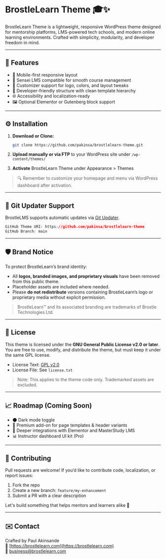 # BrostleLearn Theme 🎓✨

BrostleLearn Theme is a lightweight, responsive WordPress theme designed for mentorship platforms, LMS-powered tech schools, and modern online learning environments. Crafted with simplicity, modularity, and developer freedom in mind.

---

## 🚀 Features

- 📱 Mobile-first responsive layout
- 🧠 Sensei LMS compatible for smooth course management
- 🎨 Customizer support for logo, colors, and layout tweaks
- 🧩 Developer-friendly structure with clean template hierarchy
- 🌐 Accessibility and localization-ready
- 🖼️ Optional Elementor or Gutenberg block support

---

## ⚙️ Installation

1. **Download or Clone:**

   ```bash
   git clone https://github.com/pakinsa/brostlelearn-theme.git
   ```

2. **Upload manually or via FTP** to your WordPress site under `/wp-content/themes/`

3. **Activate** BrostleLearn Theme under Appearance > Themes

> 🔍 Remember to customize your homepage and menu via WordPress dashboard after activation.

---

## 🔄 Git Updater Support

BrostleLMS supports automatic updates via [Git Updater](https://github.com/afragen/git-updater).  

```css
GitHub Theme URI: https://github.com/pakinsa/brostlelearn-theme
GitHub Branch: main
```

---

## 🛡️ Brand Notice

To protect BrostleLearn’s brand identity:

- All **logos, branded images, and proprietary visuals** have been removed from this public theme.
- Placeholder assets are included where needed.
- Please **do not redistribute** versions containing BrostleLearn’s logo or proprietary media without explicit permission.

> BrostleLearn™ and its associated branding are trademarks of Brostle Technologies Ltd.

---

## 📜 License

This theme is licensed under the **GNU General Public License v2.0 or later**.  
You are free to use, modify, and distribute the theme, but must keep it under the same GPL license.

- License Text: [GPL v2.0](https://www.gnu.org/licenses/old-licenses/gpl-2.0.txt)
- License File: See `license.txt`

> Note: This applies to the theme code only. Trademarked assets are excluded.

---

## 📈 Roadmap (Coming Soon)

- 🌑 Dark mode toggle
- 🧩 Premium add-on for page templates & header variants
- 🔌 Deeper integrations with Elementor and MasterStudy LMS
- 📊 Instructor dashboard UI kit (Pro)

---

## 🤝 Contributing

Pull requests are welcome! If you’d like to contribute code, localization, or report issues:

1. Fork the repo
2. Create a new branch: `feature/my-enhancement`
3. Submit a PR with a clear description

Let's build something that helps mentors and learners alike 🚀

---

## ✉️ Contact

Crafted by Paul Akinsande  
🔗 [https://brostlelearn.com](https://brostlelearn.com)  
💌 [business@brostlelearn.com](mailto:business@brostlelearn.com)

```

